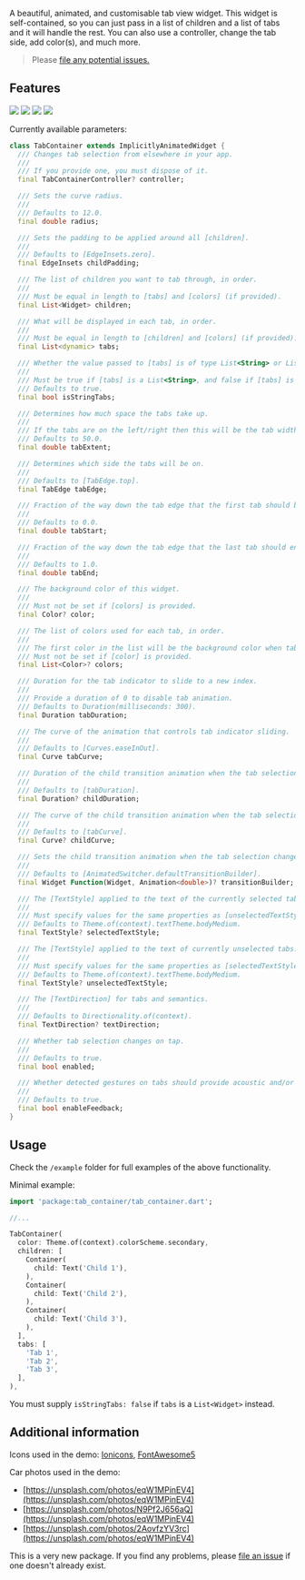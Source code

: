 A beautiful, animated, and customisable tab view widget.
This widget is self-contained, so you can just pass in a list of children and a list of tabs and it will handle the rest.
You can also use a controller, change the tab side, add color(s), and much more.

> Please [file any potential issues.](https://github.com/sourcemain/tab_container/issues)

## Features

![](https://media.giphy.com/media/cEkR19IlJ4My225oGg/giphy.gif)
![](https://media.giphy.com/media/UlPs2jVLFEypV0KtwV/giphy.gif)
![](https://media.giphy.com/media/pCMsQiashXbfc6VZDg/giphy.gif)
![](https://media.giphy.com/media/ea0JPX6894p1QHRCh4/giphy.gif)



Currently available parameters:
```dart
class TabContainer extends ImplicitlyAnimatedWidget {
  /// Changes tab selection from elsewhere in your app.
  ///
  /// If you provide one, you must dispose of it.
  final TabContainerController? controller;

  /// Sets the curve radius.
  ///
  /// Defaults to 12.0.
  final double radius;

  /// Sets the padding to be applied around all [children].
  ///
  /// Defaults to [EdgeInsets.zero].
  final EdgeInsets childPadding;

  /// The list of children you want to tab through, in order.
  ///
  /// Must be equal in length to [tabs] and [colors] (if provided).
  final List<Widget> children;

  /// What will be displayed in each tab, in order.
  ///
  /// Must be equal in length to [children] and [colors] (if provided).
  final List<dynamic> tabs;

  /// Whether the value passed to [tabs] is of type List<String> or List<Widget>.
  ///
  /// Must be true if [tabs] is a List<String>, and false if [tabs] is a List<Widget>.
  /// Defaults to true.
  final bool isStringTabs;

  /// Determines how much space the tabs take up.
  ///
  /// If the tabs are on the left/right then this will be the tab width, otherwise it will be the tab height.
  /// Defaults to 50.0.
  final double tabExtent;

  /// Determines which side the tabs will be on.
  ///
  /// Defaults to [TabEdge.top].
  final TabEdge tabEdge;

  /// Fraction of the way down the tab edge that the first tab should begin.
  ///
  /// Defaults to 0.0.
  final double tabStart;

  /// Fraction of the way down the tab edge that the last tab should end.
  ///
  /// Defaults to 1.0.
  final double tabEnd;

  /// The background color of this widget.
  ///
  /// Must not be set if [colors] is provided.
  final Color? color;

  /// The list of colors used for each tab, in order.
  ///
  /// The first color in the list will be the background color when tab 1 is selected and so on.
  /// Must not be set if [color] is provided.
  final List<Color>? colors;

  /// Duration for the tab indicator to slide to a new index.
  ///
  /// Provide a duration of 0 to disable tab animation.
  /// Defaults to Duration(milliseconds: 300).
  final Duration tabDuration;

  /// The curve of the animation that controls tab indicator sliding.
  ///
  /// Defaults to [Curves.easeInOut].
  final Curve tabCurve;

  /// Duration of the child transition animation when the tab selection changes.
  ///
  /// Defaults to [tabDuration].
  final Duration? childDuration;

  /// The curve of the child transition animation when the tab selection changes.
  ///
  /// Defaults to [tabCurve].
  final Curve? childCurve;

  /// Sets the child transition animation when the tab selection changes.
  ///
  /// Defaults to [AnimatedSwitcher.defaultTransitionBuilder].
  final Widget Function(Widget, Animation<double>)? transitionBuilder;

  /// The [TextStyle] applied to the text of the currently selected tab.
  ///
  /// Must specify values for the same properties as [unselectedTextStyle].
  /// Defaults to Theme.of(context).textTheme.bodyMedium.
  final TextStyle? selectedTextStyle;

  /// The [TextStyle] applied to the text of currently unselected tabs.
  ///
  /// Must specify values for the same properties as [selectedTextStyle].
  /// Defaults to Theme.of(context).textTheme.bodyMedium.
  final TextStyle? unselectedTextStyle;

  /// The [TextDirection] for tabs and semantics.
  ///
  /// Defaults to Directionality.of(context).
  final TextDirection? textDirection;

  /// Whether tab selection changes on tap.
  ///
  /// Defaults to true.
  final bool enabled;

  /// Whether detected gestures on tabs should provide acoustic and/or haptic feedback.
  ///
  /// Defaults to true.
  final bool enableFeedback;
}
```

## Usage

Check the `/example` folder for full examples of the above functionality.

Minimal example:

```dart
import 'package:tab_container/tab_container.dart';

//...

TabContainer(
  color: Theme.of(context).colorScheme.secondary,
  children: [
    Container(
      child: Text('Child 1'),
    ),
    Container(
      child: Text('Child 2'),
    ),
    Container(
      child: Text('Child 3'),
    ),
  ],
  tabs: [
    'Tab 1',
    'Tab 2',
    'Tab 3',
  ],
),
```
You must supply `isStringTabs: false` if `tabs` is a `List<Widget>` instead.


## Additional information

Icons used in the demo: [Ionicons](https://ionic.io/ionicons), [FontAwesome5](https://fontawesome.com/v5.15/icons?d=gallery&p=2&m=free)

Car photos used in the demo:
 - [https://unsplash.com/photos/eqW1MPinEV4](https://unsplash.com/photos/eqW1MPinEV4)
 - [https://unsplash.com/photos/N9Pf2J656aQ](https://unsplash.com/photos/eqW1MPinEV4)
 - [https://unsplash.com/photos/2AovfzYV3rc](https://unsplash.com/photos/eqW1MPinEV4)
 
This is a very new package. If you find any problems, please [file an issue](https://github.com/sourcemain/tab_container/issues) if one doesn't already exist.
